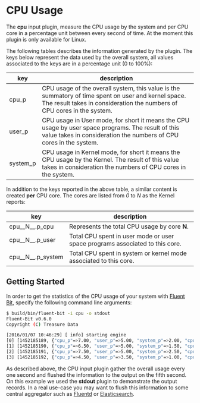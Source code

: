 # CPU Usage

The __cpu__ input plugin, measure the CPU usage by the system and per CPU core in a percentage unit between every second of time. At the moment this plugin is only available for Linux.

The following tables describes the information generated by the plugin. The keys below represent the data used by the overall system, all values associated to the keys are in a percentage unit (0 to 100%):

| key        | description          |
|------------|----------------------|
| cpu_p      | CPU usage of the overall system, this value is the summatory of time spent on user and kernel space. The result takes in consideration the numbers of CPU cores in the system.|
| user_p     | CPU usage in User mode, for short it means the CPU usage by user space programs. The result of this value takes in consideration the numbers of CPU cores in the system. |
| system_p   | CPU usage in Kernel mode, for short it means the CPU usage by the Kernel. The result of this value takes in consideration the numbers of CPU cores in the system. |


In addition to the keys reported in the above table, a similar content is created __per__ CPU core. The cores are listed from _0_ to _N_ as the Kernel reports:

| key               | description          |
|-------------------|----------------------|
| cpu__N__.p_cpu    | Represents the total CPU usage by core __N__. |
| cpu__N__.p_user   | Total CPU spent in user mode or user space programs associated to this core. |
| cpu__N__.p_system | Total CPU spent in system or kernel mode associated to this core. |

## Getting Started

In order to get the statistics of the CPU usage of your system with [Fluent Bit](http://fluentbit.io), specify the following command line arguments:

```bash
$ build/bin/fluent-bit -i cpu -o stdout
Fluent-Bit v0.6.0
Copyright (C) Treasure Data

[2016/01/07 10:46:29] [ info] starting engine
[0] [1452185189, {"cpu_p"=>7.00, "user_p"=>5.00, "system_p"=>2.00, "cpu0.p_cpu"=>10.00, "cpu0.p_user"=>8.00, "cpu0.p_system"=>2.00, "cpu1.p_cpu"=>6.00, "cpu1.p_user"=>4.00, "cpu1.p_system"=>2.00}]
[1] [1452185190, {"cpu_p"=>6.50, "user_p"=>5.00, "system_p"=>1.50, "cpu0.p_cpu"=>6.00, "cpu0.p_user"=>5.00, "cpu0.p_system"=>1.00, "cpu1.p_cpu"=>7.00, "cpu1.p_user"=>5.00, "cpu1.p_system"=>2.00}]
[2] [1452185191, {"cpu_p"=>7.50, "user_p"=>5.00, "system_p"=>2.50, "cpu0.p_cpu"=>7.00, "cpu0.p_user"=>3.00, "cpu0.p_system"=>4.00, "cpu1.p_cpu"=>6.00, "cpu1.p_user"=>6.00, "cpu1.p_system"=>0.00}]
[3] [1452185192, {"cpu_p"=>4.50, "user_p"=>3.50, "system_p"=>1.00, "cpu0.p_cpu"=>6.00, "cpu0.p_user"=>5.00, "cpu0.p_system"=>1.00, "cpu1.p_cpu"=>5.00, "cpu1.p_user"=>3.00, "cpu1.p_system"=>2.00}]
```

As described above, the CPU input plugin gather the overall usage every one second and flushed the information to the output on the fifth second. On this example we used the __stdout__ plugin to demonstrate the output records. In a real use-case you may want to flush this information to some central aggregator such as [Fluentd](http://fluentd.org) or [Elasticsearch](http://elastic.co).
